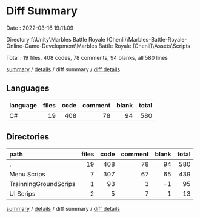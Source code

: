 # Diff Summary

Date : 2022-03-16 19:11:09

Directory f:\Unity\Marbles Battle Royale (Chenli)\Marbles-Battle-Royale-Online-Game-Development\Marbles Battle Royale (Chenli)\Assets\Scripts

Total : 19 files,  408 codes, 78 comments, 94 blanks, all 580 lines

[summary](results.md) / [details](details.md) / diff summary / [diff details](diff-details.md)

## Languages
| language | files | code | comment | blank | total |
| :--- | ---: | ---: | ---: | ---: | ---: |
| C# | 19 | 408 | 78 | 94 | 580 |

## Directories
| path | files | code | comment | blank | total |
| :--- | ---: | ---: | ---: | ---: | ---: |
| . | 19 | 408 | 78 | 94 | 580 |
| Menu Scrips | 7 | 307 | 67 | 65 | 439 |
| TrainningGroundScrips | 1 | 93 | 3 | -1 | 95 |
| UI Scrips | 2 | 5 | 7 | 1 | 13 |

[summary](results.md) / [details](details.md) / diff summary / [diff details](diff-details.md)